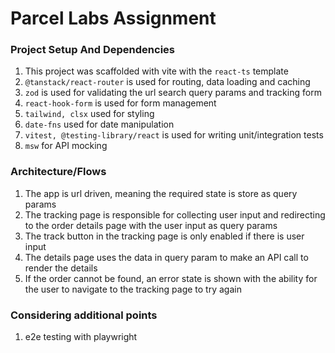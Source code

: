 # Parcel Labs Assignment

### Project Setup And Dependencies
1. This project was scaffolded with vite with the `react-ts` template
2. `@tanstack/react-router` is used for routing, data loading and caching
3. `zod` is used for validating the url search query params and tracking form
4. `react-hook-form` is used for form management
5. `tailwind, clsx` used for styling
6.  `date-fns` used for date manipulation
7. `vitest, @testing-library/react` is used for writing unit/integration tests
8. `msw` for API mocking

### Architecture/Flows

1. The app is url driven, meaning the required state is store as query params
2. The tracking page is responsible for collecting user input and redirecting to the order details page with the user input as query params
3. The track button in the tracking page is only enabled if there is user input
4. The details page uses the data in query param to make an API call to render the details
5. If the order cannot be found, an error state is shown with the ability for the user to navigate to the tracking page to try again

### Considering additional points
1. e2e testing with playwright